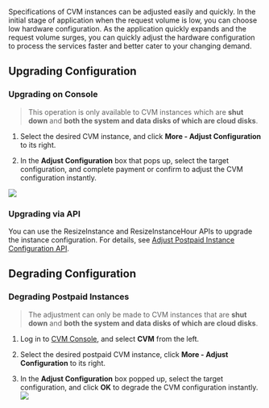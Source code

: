 Specifications of CVM instances can be adjusted easily and quickly. In the initial stage of application when the request volume is low, you can choose low hardware configuration. As the application quickly expands and the request volume surges, you can quickly adjust the hardware configuration to process the services faster and better cater to your changing demand.

##  Upgrading Configuration
### Upgrading on Console
>This operation is only available to CVM instances which are **shut down** and **both the system and data disks of which are cloud disks**.


1) Select the desired CVM instance, and click **More - Adjust Configuration** to its right.

2) In the **Adjust Configuration** box that pops up, select the target configuration, and complete payment or confirm to adjust the CVM configuration instantly.

![ ](//mc.qcloudimg.com/static/img/d5012707e07f2e1a4e5106bef5e0ba2d/image.png)

### Upgrading via API
You can use the ResizeInstance and ResizeInstanceHour APIs to upgrade the instance configuration. For details, see  [Adjust Postpaid  Instance Configuration API](https://cloud.tencent.com/doc/api/229/1306).

## Degrading Configuration


### Degrading Postpaid Instances
>The adjustment can only be made to CVM instances that are **shut down** and **both the system and data disks of which are cloud disks**.

1) Log in to [CVM Console](https://console.cloud.tencent.com/cvm), and select **CVM** from the left. 

2) Select the desired postpaid CVM instance, click **More - Adjust Configuration** to its right.

3) In the **Adjust Configuration** box popped up, select the target configuration, and click **OK** to degrade the CVM configuration instantly.
![ ](//mc.qcloudimg.com/static/img/9b7442f6d6f528db5d1ac7f6b98f3bf3/image.png)